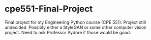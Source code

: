 # cpe551-Final-Project
Final project for my Engineering Python course (CPE 551). Project still undecided. Possibly either a StyleGAN or some other computer vision project. Need to ask Professor Aydore if those would be good.
